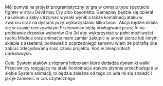Mój pomysł na projekt programistyczny to gra w unrealu typu spectacle fighter w stylu Devil may Cry albo bayonetta.
Gameplay będzie się opierał na unikaniu żeby utrzymać wysoki wynik a także kombinacji ataku w zwarciu oraz na dystans przy wykorzystaniu kilku broni.
Akcja będzie działa się w czasie rzeczywistym
Przeciwnicy będą obsługiwani przez AI na podstawie drzewka wyborów
Gra 3d aby wykorzystać w pełni możliwości ruchu
Modele oraz animacje mam zamiar zakupić w unreal storze lub innym sklepie z assetami, ponieważ z poprzedniego semstru wiem że potrafią one zabrać zdecydowaną ilość czasu projektu.
Kod w blueprintach unrealowych.

Cele:
System ataków z różnymi hitboxami które dodadzą dynamiki walki
Przeciwnicy reagujący na ataki
Kombinacje ataków płynnie przechodzące w siebie
System animacji, to będzie zależne od tego co uda mi się znaleźć i jak je zamienić w coś użytecznego

